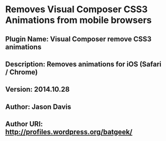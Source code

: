 # Removes Visual Composer CSS3 Animations from mobile browsers

## Plugin Name: Visual Composer remove CSS3 animations

##  Description: Removes animations for iOS (Safari / Chrome)
##  Version: 2014.10.28
##  Author: Jason Davis
##  Author URI: http://profiles.wordpress.org/batgeek/
